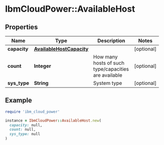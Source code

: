 # IbmCloudPower::AvailableHost

## Properties

| Name | Type | Description | Notes |
| ---- | ---- | ----------- | ----- |
| **capacity** | [**AvailableHostCapacity**](AvailableHostCapacity.md) |  | [optional] |
| **count** | **Integer** | How many hosts of such type/capacities are available | [optional] |
| **sys_type** | **String** | System type | [optional] |

## Example

```ruby
require 'ibm_cloud_power'

instance = IbmCloudPower::AvailableHost.new(
  capacity: null,
  count: null,
  sys_type: null
)
```

